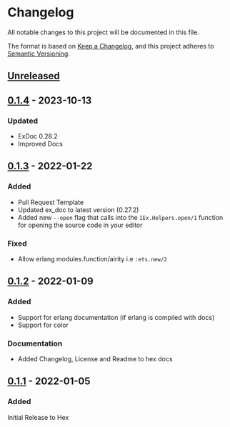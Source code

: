 # Changelog
All notable changes to this project will be documented in this file.

The format is based on [Keep a Changelog](https://keepachangelog.com/en/1.0.0/),
and this project adheres to [Semantic Versioning](https://semver.org/spec/v2.0.0.html).

## [Unreleased]

## [0.1.4] - 2023-10-13
### Updated
  * ExDoc 0.28.2
  * Improved Docs

## [0.1.3] - 2022-01-22
### Added
  * Pull Request Template
  * Updated ex_doc to latest version (0.27.2)
  * Added new `--open` flag that calls into the `IEx.Helpers.open/1` function for opening the source code in your editor

### Fixed
  * Allow erlang modules.function/airity i.e `:ets.new/2`

## [0.1.2] - 2022-01-09
### Added
  * Support for erlang documentation (if erlang is compiled with docs)
  * Support for color

### Documentation
  * Added Changelog, License and Readme to hex docs

## [0.1.1] - 2022-01-05
### Added
Initial Release to Hex

[Unreleased]: https://github.com/silbermm/exdoc_cli/compare/v0.1.4...HEAD
[0.1.4]: https://github.com/silbermm/exdoc_cli/releases/tag/v0.1.4
[0.1.3]: https://github.com/silbermm/exdoc_cli/releases/tag/v0.1.3
[0.1.2]: https://github.com/silbermm/exdoc_cli/releases/tag/v0.1.2
[0.1.1]: https://github.com/silbermm/exdoc_cli/releases/tag/v0.1.1
